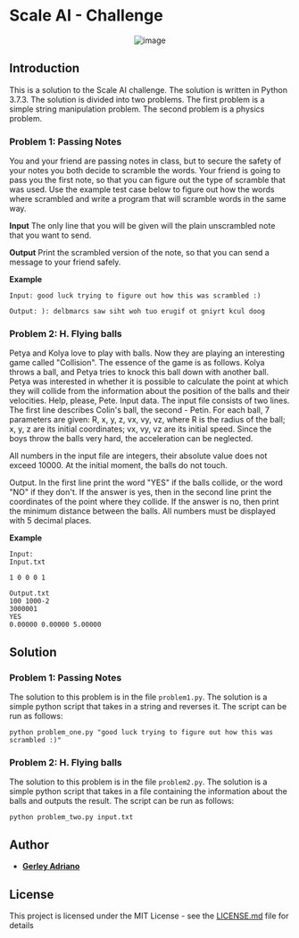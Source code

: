 # Scale AI - Challenge

<p align="center">
  <img src="https://github.com/g3rley/scaleai_challenge/assets/96620547/e42d376a-7f3e-4c2e-a179-a59daf016f0d" alt="image">
</p>

## Introduction

This is a solution to the Scale AI challenge. The solution is written in Python 3.7.3. The solution is divided into two
problems. The first problem is a simple string manipulation problem. The second problem is a physics problem.

### Problem 1: Passing Notes

You and your friend are passing notes in class, but to secure the safety of your notes you both decide to scramble the words. Your friend is going to pass you the first note, so that you can figure out the type of scramble that was used. Use the example test case below to figure out how the words where scrambled and write a program that will scramble words in the same way.

**Input**
The only line that you will be given will the plain unscrambled note that you want to send.

**Output**
Print the scrambled version of the note, so that you can send a message to your friend safely.

**Example**
```
Input: good luck trying to figure out how this was scrambled :)

Output: ): delbmarcs saw siht woh tuo erugif ot gniyrt kcul doog
```

### Problem 2: H. Flying balls

Petya and Kolya love to play with balls. Now they are playing an interesting game called "Collision". The essence of
the game is as follows. Kolya throws a ball, and Petya tries to knock this ball down with another ball. Petya was
interested in whether it is possible to calculate the point at which they will collide from the information about the
position of the balls and their velocities. Help, please, Pete.
Input data. The input file consists of two lines. The first line describes Colin's ball, the second - Petin. For each ball, 7
parameters are given: R, x, y, z, vx, vy, vz, where R is the radius of the ball; x, y, z are its initial coordinates; vx, vy, vz
are its initial speed. Since the boys throw the balls very hard, the acceleration can be neglected.

All numbers in the input file are integers, their absolute value does not exceed 10000. At the initial moment, the balls
do not touch.

Output. In the first line print the word "YES" if the balls collide, or the word "NO" if they don't. If the answer is yes, then
in the second line print the coordinates of the point where they collide. If the answer is no, then print the minimum
distance between the balls. All numbers must be displayed with 5 decimal places.

**Example**
```
Input:
Input.txt

1 0 0 0 1

Output.txt
100 1000-2
3000001
YES
0.00000 0.00000 5.00000
```

## Solution

### Problem 1: Passing Notes

The solution to this problem is in the file `problem1.py`. The solution is a simple python script that takes in a string
and reverses it. The script can be run as follows:

```
python problem_one.py "good luck trying to figure out how this was scrambled :)"
```

### Problem 2: H. Flying balls

The solution to this problem is in the file `problem2.py`. The solution is a simple python script that takes in a file
containing the information about the balls and outputs the result. The script can be run as follows:

```
python problem_two.py input.txt
```

## Author

* **[Gerley Adriano](github.com/g3rley)**

## License

This project is licensed under the MIT License - see the [LICENSE.md](LICENSE.md) file for details
